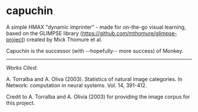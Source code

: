 capuchin
======

A simple HMAX "dynamic imprinter" - made for on-the-go visual learning, based on the GLIMPSE library (https://github.com/mthomure/glimpse-project) created by Mick Thomure et al.

Capuchin is the successor (with --hopefully-- more success) of Monkey.

* * *

*Works Cited:*

A. Torralba and A. Oliva (2003). Statistics of natural image categories. In Network: computation in neural systems. Vol. 14, 391-412.


Credit to A. Torralba and A. Olivia (2003) for providing the image corpus for this project.



